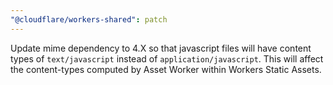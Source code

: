 ```yaml
---
"@cloudflare/workers-shared": patch
---
```


Update mime dependency to 4.X so that javascript files will have content types of `text/javascript` instead of `application/javascript`. This will affect the content-types computed by Asset Worker within Workers Static Assets.
